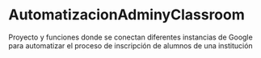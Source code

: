 # AutomatizacionAdminyClassroom
Proyecto y funciones donde se conectan diferentes instancias de Google para automatizar el proceso de inscripción de alumnos de una institución
